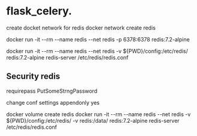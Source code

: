 # flask_celery.

create docket network for redis
docker network create redis

docker run -it --rm --name redis --net redis -p 6378:6378 redis:7.2-alpine

docker run -it --rm --name redis --net redis -v ${PWD}/config:/etc/redis/ redis:7.2-alpine redis-server /etc/redis/redis.conf

## Security redis
requirepass PutSomeStrngPassword

change conf settings
appendonly yes

docker volume create redis
docker run -it --rm --name redis --net redis -v ${PWD}/config:/etc/redis/ -v redis:/data/ redis:7.2-alpine redis-server /etc/redis/redis.conf